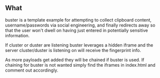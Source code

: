 ## What
buster is a template example for attempting to collect clipboard content, username/passwords via social engineering, and finally redirects away so that the user won't dwell on having just entered in potentially sensitive information.

If cluster or duster are listening buster leverages a hidden iframe and the server cluster/duster is listening on will receive the fingerprint info.

As more payloads get added they will be chained if buster is used.  If chaining for buster is not wanted simply find the iframes in index.html and comment out accordingly.